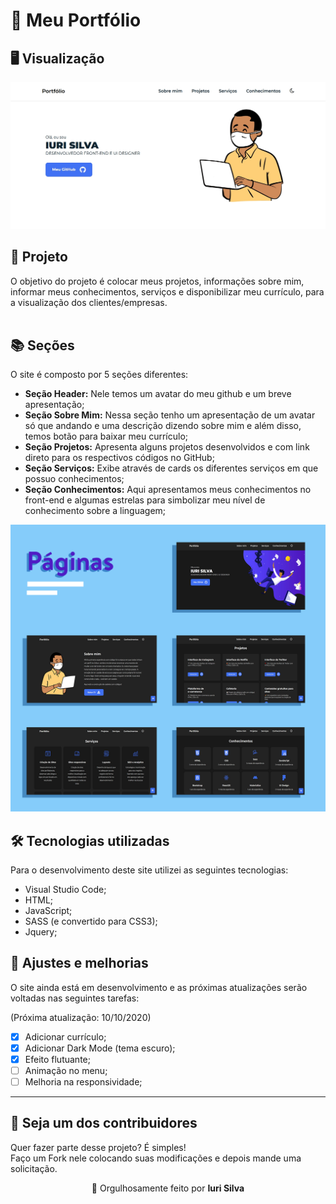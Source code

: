 # 🍣 Meu Portfólio<br>

## 🖥 Visualização
![Resultado final do projeto](image/resultado.jpg)

## 🌳 Projeto<br>
O objetivo do projeto é colocar meus projetos, informações sobre mim, informar meus conhecimentos, serviços e disponibilizar meu currículo, para a visualização dos clientes/empresas.<br><br>

## 📚 Seções
O site é composto por 5 seções diferentes:

- **Seção Header:** Nele temos um avatar do meu github e um breve apresentação;
- **Seção Sobre Mim:** Nessa seção tenho um apresentação de um avatar só que andando e uma descrição dizendo sobre mim e além disso, temos botão para baixar meu currículo;
- **Seção Projetos:** Apresenta alguns projetos desenvolvidos e com link direto para os respectivos códigos no GitHub;
- **Seção Serviços:** Exibe através de cards os diferentes serviços em que possuo conhecimentos;
- **Seção Conhecimentos:** Aqui apresentamos meus conhecimentos no front-end e algumas estrelas para simbolizar meu nível de conhecimento sobre a linguagem;

![Telas](image/ConjuntoTelas.png)

## 🛠 Tecnologias utilizadas
Para o desenvolvimento deste site utilizei as seguintes tecnologias:
- Visual Studio Code;
- HTML;
- JavaScript;
- SASS (e convertido para CSS3);
- Jquery;

## 📌 Ajustes e melhorias
O site ainda está em desenvolvimento e as próximas atualizações serão voltadas nas seguintes tarefas:

(Próxima atualização: 10/10/2020)

- [x] Adicionar currículo;
- [x] Adicionar Dark Mode (tema escuro); 
- [x] Efeito flutuante;
- [ ] Animação no menu;  
- [ ] Melhoria na responsividade; 
---

## 🌈 Seja um dos contribuidores<br>
Quer fazer parte desse projeto? É simples!<br>
Faço um Fork nele colocando suas modificações e depois mande uma solicitação.

<p align= center>
🏰 Orgulhosamente feito por <strong>Iuri Silva</strong>
</p>
